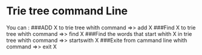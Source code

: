 # Trie tree command Line

You can :
###ADD X to trie tree whith command =>> add X
###Find X to trie tree whith command =>> find X
###Find the words that start whith X in trie tree whith command =>> startswith X
###Exite from cammand line whith command =>> exit X
